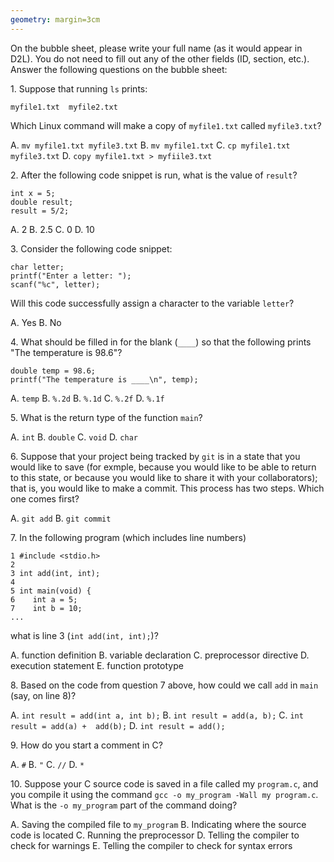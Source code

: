 ```yaml
---
geometry: margin=3cm
---
```


On the bubble sheet, please write your full name (as it would appear in D2L). You do not need to fill out
any of the other fields (ID, section, etc.). Answer the following questions on the bubble sheet:

1\.  Suppose that running `ls` prints:

```
myfile1.txt  myfile2.txt
```

Which Linux command will make a copy of `myfile1.txt` called `myfile3.txt`?

A.  `mv myfile1.txt myfile3.txt`
B.  `mv myfile1.txt`
C.  `cp myfile1.txt myfile3.txt`
D.  `copy myfile1.txt > myfiile3.txt`

2\.  After the following code snippet is run, what is the value of `result`?

```
int x = 5;
double result;
result = 5/2;
```

A.  2
B.  2.5
C.  0
D.  10

3\.  Consider the following code snippet:

```
char letter;
printf("Enter a letter: ");
scanf("%c", letter);
```

Will this code successfully assign a character to the variable `letter`?

A.  Yes
B.  No

4\.  What should be filled in for the blank (`____`) so that the following prints "The
    temperature is 98.6"?

```
double temp = 98.6;
printf("The temperature is ____\n", temp);
```

A.  `temp`
B.  `%.2d`
B.  `%.1d`
C.  `%.2f`
D.  `%.1f`

5\.  What is the return type of the function `main`?

A.  `int`
B.  `double`
C.  `void`
D.  `char`

6\.  Suppose that your project being tracked by `git` is in a state that you would like to save (for
    exmple, because you would like to be able to return to this state, or
    because you would like to share it with your collaborators); that is, you
    would like to make a commit. This process has two steps. Which one comes
    first?

A.  `git add`
B.  `git commit`

7\.  In the following program (which includes line numbers)

```
1 #include <stdio.h>
2
3 int add(int, int);
4
5 int main(void) {
6    int a = 5;
7    int b = 10;
...
```

what is line 3 (`int add(int, int);`)?

A.  function definition
B.  variable declaration
C.  preprocessor directive
D.  execution statement
E.  function prototype

8\. Based on the code from question 7 above, how could we call `add` in `main`
(say, on line 8)?

A.  `int result = add(int a, int b);`
B.  `int result = add(a, b);`
C.  `int result = add(a) +  add(b);`
D.  `int result = add();`

9\. How do you start a comment in C?

A.  `#`
B.  `"`
C.  `//`
D.  `*`

10\. Suppose your C source code is saved in a file called my `program.c`, and you
compile it using the command
`gcc -o my_program -Wall my program.c`. What is the `-o my_program` part of the
command doing?

A.  Saving the compiled file to `my_program`
B.  Indicating where the source code is located
C.  Running the preprocessor
D.  Telling the compiler to check for warnings
E.  Telling the compiler to check for syntax errors
